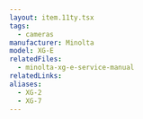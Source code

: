 ```yaml
---
layout: item.11ty.tsx
tags:
  - cameras
manufacturer: Minolta
model: XG-E
relatedFiles:
  - minolta-xg-e-service-manual
relatedLinks:
aliases:
  - XG-2
  - XG-7
---
```

